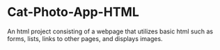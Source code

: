 # Cat-Photo-App-HTML
An html project consisting of a webpage that utilizes basic html such as forms, lists, links to other pages,  and displays images.
